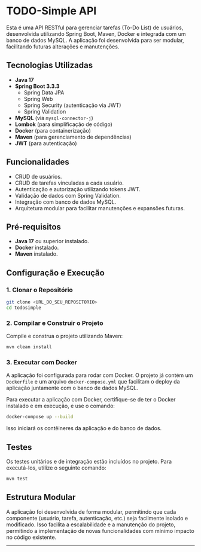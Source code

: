 # TODO-Simple API

Esta é uma API RESTful para gerenciar tarefas (To-Do List) de usuários, desenvolvida utilizando Spring Boot, Maven, Docker e integrada com um banco de dados MySQL. A aplicação foi desenvolvida para ser modular, facilitando futuras alterações e manutenções.

## Tecnologias Utilizadas

- **Java 17**
- **Spring Boot 3.3.3**
  - Spring Data JPA
  - Spring Web
  - Spring Security (autenticação via JWT)
  - Spring Validation
- **MySQL** (via `mysql-connector-j`)
- **Lombok** (para simplificação de código)
- **Docker** (para containerização)
- **Maven** (para gerenciamento de dependências)
- **JWT** (para autenticação)

## Funcionalidades

- CRUD de usuários.
- CRUD de tarefas vinculadas a cada usuário.
- Autenticação e autorização utilizando tokens JWT.
- Validação de dados com Spring Validation.
- Integração com banco de dados MySQL.
- Arquitetura modular para facilitar manutenções e expansões futuras.

## Pré-requisitos

- **Java 17** ou superior instalado.
- **Docker** instalado.
- **Maven** instalado.

## Configuração e Execução

### 1. Clonar o Repositório

```bash
git clone <URL_DO_SEU_REPOSITORIO>
cd todosimple
```

### 2. Compilar e Construir o Projeto

Compile e construa o projeto utilizando Maven:

```bash
mvn clean install
```

### 3. Executar com Docker

A aplicação foi configurada para rodar com Docker. O projeto já contém um `Dockerfile` e um arquivo `docker-compose.yml` que facilitam o deploy da aplicação juntamente com o banco de dados MySQL.

Para executar a aplicação com Docker, certifique-se de ter o Docker instalado e em execução, e use o comando:

```bash
docker-compose up --build
```

Isso iniciará os contêineres da aplicação e do banco de dados.

## Testes

Os testes unitários e de integração estão incluídos no projeto. Para executá-los, utilize o seguinte comando:

```bash
mvn test
```

## Estrutura Modular

A aplicação foi desenvolvida de forma modular, permitindo que cada componente (usuário, tarefa, autenticação, etc.) seja facilmente isolado e modificado. Isso facilita a escalabilidade e a manutenção do projeto, permitindo a implementação de novas funcionalidades com mínimo impacto no código existente.

---
